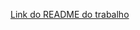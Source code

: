 [Link do README do trabalho](https://github.com/MatheusMelloDev/Tabalho-de-React-Native-App/blob/main/README.md)
